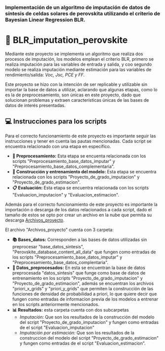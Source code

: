 ### Implementación de un algoritmo de imputación de datos de síntesis de celdas solares de perovskita utilizando el criterio de Bayesian Linear Regression BLR.

# 📑 BLR_imputation_perovskite

Mediante este proyecto se implementa un algoritmo que realiza dos procesos de imputación, los modelos emplean el criterio BLR, primero se realiza imputación para las variables de entrada y salida, y coo segundo modelo se realiza imputación mediante estimación para las variables de rendimiento/salida: *Voc, Jsc, PCE y FF.*

Este proyecto se hizo con la intención de ser replicable y utilizable sin importar la base de datos a utilizar, aclarando que algunas etapas, como lo es la de preprocesamiento, son únicas en este proyecto, dado que solucionan problemas y extraen características únicas de las bases de datos de interés presentadas.

## 💻 Instrucciones para los scripts
Para el correcto funcionamiento de este proyecto es importante seguir las instrucciones y tener en cuenta las pautas mencionadas. Cada script se encuentra relacionado con una etapa en específico.
- **📄 Preprocesamiento:** Esta etapa se encuenta relacionada con los scripts "Preprocesamiento_base_datos_imputar" y "Preprocesamiento_base_datos_complementaria".
- **📑 Construcción y entrenamiento del modelo:** Esta etapa se encuentra relacionada con los scripts "Proyecto_de_grado_imputacion" y "Proyecto_de_grado_estimacion".
- **📋 Evaluación:** Esta etapa se encuentra relacionada con los scripts "Evaluacion_imputacion" y "Evaluacion_estimacion".

Además para el correcto funcionamiento de este proyecto es importante la importación o descarga de los datos relacionados a cada script, dado el tamaño de estos se opto por crear un archivo en la nube que permita su descarga [Archivos_proyecto](https://drive.google.com/file/d/1uO6PLJAuZieIEYLc4G-VI5P_VzyKSaOS/view?usp=sharing).


El archivo "Archivos_proyecto" cuenta con 3 carpeta:
- **📚 Bases_datos:** Corresponden a las bases de datos utilizadas sin preprocesar "base_datos_sintesis", "Perovskite_database_content_all_data" que fungen como entradas de los scripts "Preprocesamiento_base_datos_imputar" y "Preprocesamiento_base_datos_complentaria".
- **📓 Datos_preprocesados:** En esta se encuentran la base de datos preprocesada "datos_sintesis" que funge como base de datos de entrenamiento en los scripts "Proyecto_de_grado_imputacion" y "Proyecto_de_grado_estimacion", además se encuentran los archivos "priori_x_grids" y "priori_y_grids" que permiten la construcción de las funciones de densidad de probabilidad a priori, lo que quiere decir que fungen como entradas de informacion previa de los modelos a entrenar en los scripts anteriormente mencionados.
- **📊 Resultados:** esta carpeta cuenta con dos subcarpetas
  - *Imputación:* Que son los resultados de la construcción del modelo del script "Proyecto_de_grado_imputacion" y fungen como entradas de el script "Evaluacion_imputacion"
  - *Imputación por estimación:* Que son los resultados de la construccion del modelo del script "Proyecto_de_grado_estimacion" y fungen como entradas de el script "Evaluacion_estimacion".
